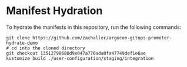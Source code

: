 # Manifest Hydration

To hydrate the manifests in this repository, run the following commands:

```shell
git clone https://github.com/zachaller/argocon-gitops-promoter-hydrate-demo
# cd into the cloned directory
git checkout 13512798680d9e047a776ada0fa47749def1e6ae
kustomize build ./user-configuration/staging/integration
```
